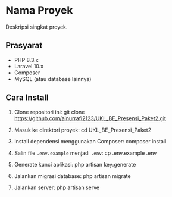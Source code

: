 # Nama Proyek

Deskripsi singkat proyek.

## Prasyarat

- PHP 8.3.x
- Laravel 10.x
- Composer
- MySQL (atau database lainnya)

## Cara Install

1. Clone repositori ini:
   git clone https://github.com/ainurrafi2123/UKL_BE_Presensi_Paket2.git

2. Masuk ke direktori proyek:
   cd UKL_BE_Presensi_Paket2

3. Install dependensi menggunakan Composer:
   composer install

4. Salin file `.env.example` menjadi `.env`:
   cp .env.example .env

5. Generate kunci aplikasi:
   php artisan key:generate

6. Jalankan migrasi database:
   php artisan migrate

7. Jalankan server:
   php artisan serve

